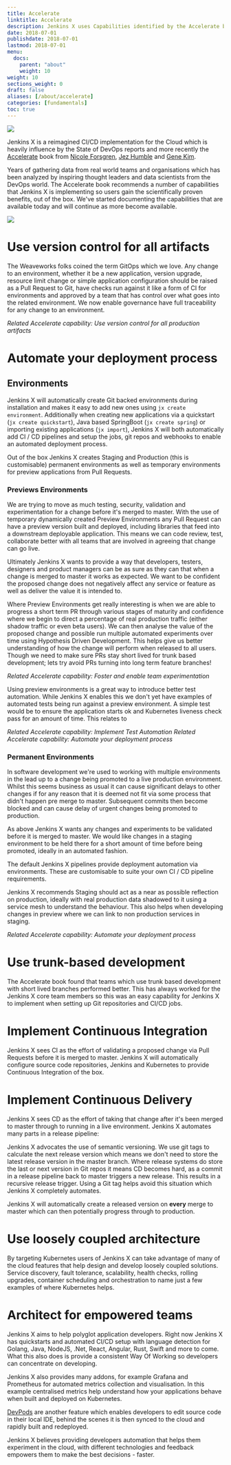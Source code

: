 ```yaml
---
title: Accelerate
linktitle: Accelerate
description: Jenkins X uses Capabilities identified by the Accelerate book
date: 2018-07-01
publishdate: 2018-07-01
lastmod: 2018-07-01
menu:
  docs:
    parent: "about"
    weight: 10
weight: 10
sections_weight: 0
draft: false
aliases: [/about/accelerate]
categories: [fundamentals]
toc: true
---
```


<img src="/images/accelerate.jpg" class="img-thumbnail">

Jenkins X is a reimagined CI/CD implementation for the Cloud which is heavily influence by the State of DevOps reports and more recently the [Accelerate](https://www.amazon.co.uk/Accelerate-Software-Performing-Technology-Organizations/dp/1942788339) book from [Nicole Forsgren](https://twitter.com/nicolefv), [Jez Humble](https://twitter.com/jezhumble) and [Gene Kim](https://twitter.com/RealGeneKim?).  

Years of gathering data from real world teams and organisations which has been analyzed by inspiring thought leaders and data scientists from the DevOps world.  The Accelerate book recommends a number of capabilities that Jenkins X is implementing so users gain the scientifically proven benefits, out of the box.  We've started documenting the capabilities that are available today and will continue as more become available.

<img src="/images/capabilities.png" class="img-thumbnail">

# Use version control for all artifacts

The Weaveworks folks coined the term GitOps which we love.  Any change to an environment, whether it be a new application, version upgrade, resource limit change or simple application configuration should be raised as a Pull Request to Git, have checks run against it like a form of CI for environments and approved by a team that has control over what goes into the related environment.  We now enable governance have full traceability for any change to an environment.

_Related Accelerate capability:  Use version control for all production artifacts_

# Automate your deployment process

## Environments

Jenkins X will automatically create Git backed environments during installation and makes it easy to add new ones using `jx create environment`.  Additionally when creating new applications via a quickstart (`jx create quickstart`), Java based SpringBoot (`jx create spring`) or importing existing applications (`jx import`), Jenkins X will both automatically add CI / CD pipelines and setup the jobs, git repos and webhooks to enable an automated deployment process.

Out of the box Jenkins X creates Staging and Production (this is customisable) permanent environments as well as temporary environments for preview applications from Pull Requests.

### Previews Environments

We are trying to move as much testing, security, validation and experimentation for a change before it's merged to master.  With the use of temporary dynamically created Preview Environments any Pull Request can have a preview version built and deployed, including libraries that feed into a downstream deployable application.  This means we can code review, test, collaborate better with all teams that are involved in agreeing that change can go live.

Ultimately Jenkins X wants to provide a way that developers, testers, designers and product managers can be as sure as they can that when a change is merged to master it works as expected.  We want to be confident the proposed change does not negatively affect any service or feature as well as deliver the value it is intended to.

Where Preview Environments get really interesting is when we are able to progress a short term PR through various stages of maturity and confidence where we begin to direct a percentage of real production traffic (either shadow traffic or even beta users).  We can then analyse the value of the proposed change and possible run multiple automated experiments over time using Hypothesis Driven Development.  This helps give us better understanding of how the change will perform when released to all users. Though we need to make sure PRs stay short lived for trunk based development; lets try avoid PRs turning into long term feature branches! 

_Related Accelerate capability: Foster and enable team experimentation_

Using preview environments is a great way to introduce better test automation.  While Jenkins X enables this we don't yet have examples of automated tests being run against a preview environment.  A simple test would be to ensure the application starts ok and Kubernetes liveness check pass for an amount of time. This relates to 

_Related Accelerate capability: Implement Test Automation_
_Related Accelerate capability: Automate your deployment process_

### Permanent Environments

In software development we're used to working with multiple environments in the lead up to a change being promoted to a live production environment.  Whilst this seems business as usual it can cause significant delays to other changes if for any reason that it is deemed not fit via some process that didn't happen pre merge to master.  Subsequent commits then become blocked and can cause delay of urgent changes being promoted to production.

As above Jenkins X wants any changes and experiments to be validated before it is merged to master.  We would like changes in a staging environment to be held there for a short amount of time before being promoted, ideally in an automated fashion.

The default Jenkins X pipelines provide deployment automation via environments.  These are customisable to suite your own CI / CD pipeline requirements.

Jenkins X recommends Staging should act as a near as possible reflection on production, ideally with real production data shadowed to it using a service mesh to understand the behaviour.  This also helps when developing changes in preview where we can link to non production services in staging.

_Related Accelerate capability: Automate your deployment process_

# Use trunk-based development

The Accelerate book found that teams which use trunk based development with short lived branches performed better.  This has always worked for the Jenkins X core team members so this was an easy capability for Jenkins X to implement when setting up Git repositories and CI/CD jobs.

# Implement Continuous Integration

Jenkins X sees CI as the effort of validating a proposed change via Pull Requests before it is merged to master.  Jenkins X will automatically configure source code repositories, Jenkins and Kubernetes to provide Continuous Integration of the box.

# Implement Continuous Delivery

Jenkins X sees CD as the effort of taking that change after it's been merged to master through to running in a live environment.  Jenkins X automates many parts in a release pipeline:

Jenkins X advocates the use of semantic versioning.  We use git tags to calculate the next release version which means we don't need to store the latest release version in the master branch.  Where release systems do store the last or next version in Git repos it means CD becomes hard, as a commit in a release pipeline back to master triggers a new release.  This results in a recursive release trigger.  Using a Git tag helps avoid this situation which Jenkins X completely automates.

Jenkins X will automatically create a released version on __every__ merge to master which can then potentially progress through to production.

# Use loosely coupled architecture

By targeting Kubernetes users of Jenkins X can take advantage of many of the cloud features that help design and develop loosely coupled solutions.  Service discovery, fault tolerance, scalability, health checks, rolling upgrades, container scheduling and orchestration to name just a few examples of where Kubernetes helps.

# Architect for empowered teams

Jenkins X aims to help polyglot application developers.  Right now Jenkins X has quickstarts and automated CI/CD setup with language detection for Golang, Java, NodeJS, .Net, React, Angular, Rust, Swift and more to come.  What this also does is provide a consistent Way Of Working so developers can concentrate on developing.

Jenkins X also provides many addons, for example Grafana and Prometheus for automated metrics collection and visualisation.  In this example centralised metrics help understand how your applications behave when built and deployed on Kubernetes.

[DevPods](https://jenkins-x.io/developing/devpods/) are another feature which enables developers to edit source code in their local IDE, behind the scenes it is then synced to the cloud and rapidly built and redeployed.

Jenkins X believes providing developers automation that helps them experiment in the cloud, with different technologies and  feedback empowers them to make the best decisions - faster.

